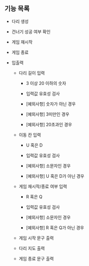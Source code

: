 ## 기능 목록

- 다리 생성

- 건너기 성공 여부 확인

- 게임 재시작

- 게임 종료

- 입출력

  - 다리 길이 입력

    - 3 이상 20 이하의 숫자

    - 입력값 유효성 검사

    - [예외사항] 숫자가 아닌 경우

    - [예외사항] 3미만인 경우

    - [예외사항] 20초과인 경우

  - 이동 칸 입력

    - U 혹은 D

    - 입력값 유효성 검사

    - [예외사항] 소문자인 경우

    - [예외사항] U 혹은 D가 아닌 경우

  - 게임 재시작/종료 여부 입력

    - R 혹은 Q

    - 입력값 유효성 검사

    - [예외사항] 소문자인 경우

    - [예외사항] R 혹은 Q가 아닌 경우

  - 게임 시작 문구 출력

  - 다리 지도 출력

  - 게임 종료 문구 출력

